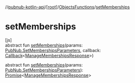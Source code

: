 //[pubnub-kotlin-api](../../../index.md)/[[root]](../index.md)/[ObjectsFunctions](index.md)/[setMemberships](set-memberships.md)

# setMemberships

[js]\
abstract fun [setMemberships](set-memberships.md)(params: [PubNub.SetMembershipsParameters](../-pub-nub/-set-memberships-parameters/index.md), callback: [Callback](../-callback/index.md)&lt;[ManageMembershipsResponse](../-manage-memberships-response/index.md)&gt;)

abstract fun [setMemberships](set-memberships.md)(params: [PubNub.SetMembershipsParameters](../-pub-nub/-set-memberships-parameters/index.md)): [Promise](https://kotlinlang.org/api/latest/jvm/stdlib/kotlin.js/-promise/index.html)&lt;[ManageMembershipsResponse](../-manage-memberships-response/index.md)&gt;
